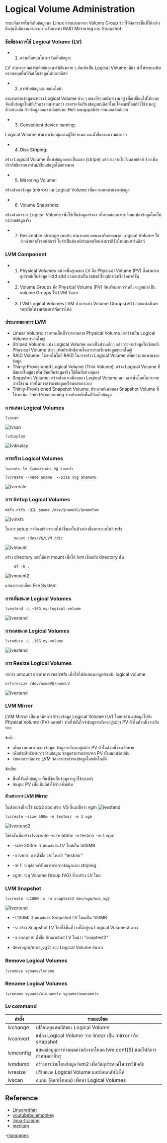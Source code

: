 # Logical Volume Administration



ระบบจัดการพื้นที่เก็บข้อมูลบน Linux การแบ่งมาจาก Volume Group ช่วยให้จัดสรรพื้นที่ได้อย่างยึดยุ่นซึ่งมีความสามารถรองรับการทำ RAID Mirroring และ Snapshot

### ข้อดีของการใช้ Logical Volume (LV)
- 1. ความยืดหยุ่นในการจัดเก็บข้อมูล:

LV สามารถรวมฮาร์ดดิสก์และพาร์ติชันหลาย ๆ อันเข้าเป็น Logical Volume เดียว ทำให้ระบบแฟ้มครอบคลุมพื้นที่จัดเก็บข้อมูลได้หลายดิสก์


- 2. การย้ายข้อมูลแบบออนไลน์:

สามารถย้ายข้อมูลระหว่าง Logical Volume ต่าง ๆ ขณะที่ระบบยังทำงานอยู่ เพื่อเปลี่ยนไปใช้ระบบจัดเก็บข้อมูลใหม่ที่เร็วกว่า ทนทานกว่า
สามารถจัดเรียงข้อมูลบนดิสก์ใหม่ได้ขณะที่ดิสก์ยังใช้งานอยู่ ตัวอย่างเช่น ย้ายข้อมูลออกจากดิสก์แบบ Hot-swappable ก่อนถอดดิสก์ออก
- 3. Convenient device naming:

Logical Volume สามารถจัดกลุ่มตามผู้ใช้กำหนด และตั้งชื่อตามความสะดวก
- 4. Disk Striping:

สร้าง Logical Volume ที่แบ่งข้อมูลออกเป็นแถบ (stripe) แล้วกระจายไปยังหลายดิสก์ ช่วยเพิ่มประสิทธิภาพการอ่าน/เขียนข้อมูลได้อย่างมาก
- 5. Mirroring Volume:

สร้างสำเนาข้อมูล (mirror) บน Logical Volume เพิ่มความทนทานของข้อมูล
- 6. Volume Snapshots:

สร้างสำเนาของ Logical Volume เพื่อใช้เป็นข้อมูลสำรอง หรือทดสอบการเปลี่ยนแปลงข้อมูลโดยไม่กระทบข้อมูลจริง

- 7. Resizeable storage pools
สามารถขยายขนาดหรือลดขนาด Logical Volume ได้ง่ายด้วยคำสั่งซอฟต์แวร์ ไม่จำเป็นต้องฟอร์แมตหรือแบ่งพาร์ติชันใหม่บนฮาร์ดดิสก์

### LVM Component

- 1. Physical Volumes
หน่วยพื้นฐานของ LV คือ Physical Volume (PV) ซึ่งสามารถอุปกรณ์เก็บข้อมูล Hdd sdd นำมาแบ่งเป็น label ชื่ออุปกรณ์หรือชื่อพาติชั่น

- 2. Volume Groups
คือ Physical Volume (PV) อันหรือมากกว่าหนึ่งจะถูกแบ่งเป็น volume Groups ให้ LVM จัดการ

- 3.  LVM Logical Volumes
LVM ทำการแบ่ง Volume Groups(VG) ออกแบ่งเชิงตรรถะเพื่อให้งานต้องการจัดการไฟล์

### ประเภทของการ LVM
-   Linear Volume: รวบรวมพื้นที่ว่างจากหลาย Physical Volume มาสร้างเป็น Logical Volume ขนาดใหญ่
-   Striped Volume: แบ่ง Logical Volume ออกเป็นส่วนเล็กๆ แล้วกระจายข้อมูลไปเขียนยัง Physical Volume ต่างๆ เพิ่มประสิทธิภาพในการอ่านเขียนข้อมูลขนาดใหญ่
-   RAID Volume: ใช้เทคโนโลยี RAID ในการสร้าง Logical Volume เพิ่มความทนทานของข้อมูล
-   Thinly-Provisioned Logical Volume (Thin Volume): สร้าง Logical Volume ที่มีขนาดใหญ่กว่าพื้นที่จัดเก็บข้อมูลจริง ใช้พื้นที่อย่างคุ้มค่า
-   Snapshot Volume: สร้างสำเนาเสมือนของ Logical Volume ณ เวลารนั้นโดยไม่กระทบการใช้งาน ช่วยในการสำรองข้อมูลหรือทดสอบระบบ
-   Thinly-Provisioned Snapshot Volume: ประเภทพิเศษของ Snapshot Volume ที่ใช้เทคนิค Thin Provisioning ช่วยประหยัดพื้นที่จัดเก็บข้อมูล

### การแสดง Logical Volumes
```
lvscan
```
![lvsan](/135%20Logical%20Volume%20Administration/pic/lvscan.png)

```
lvdisplay
```
![lvdisplay](/135%20Logical%20Volume%20Administration/pic/lvdisplay.png)


### การสร้าง Logical Volumes
	ในการสร้าง lv นั้นต้องสร้างผ่าน vg ด้วยคำสั่ง
```
lvcreate --name $name  --size xxg $nameVG

```
![lvcreate](/135%20Logical%20Volume%20Administration/pic/lvcreate.png)

### การ Setup Logical Volumes
```
mkfs.ntfs -QIL $name /dev/$nameVG/$namelvm
```
![lvmkfs](/135%20Logical%20Volume%20Administration/pic/mkfs.ntfs.png)

ในการ setup เราต้องสร้างระบบไฟล์ขึ้นมาในตัวอย่างนี้แบบระบบไฟล์ ntfs

```
    mount /dev/VG/LVM /dir
```

![lvmount](/135%20Logical%20Volume%20Administration/pic/mount.png)

สร้าง directory และใช้การ mount เพื่อให้ lvm เชื่อมกับ directory นั้น

```
    df -h .
```
![lvmount2](/135%20Logical%20Volume%20Administration/pic/showresulfmount.png)

แสดงรายละเอียด File System






### การเพิ่มขนาด Logical Volumes
```
lvextend -L +10G my-logical-volume
```
![lvextend](/135%20Logical%20Volume%20Administration/pic/extend.png)

### การลดขนาด Logical Volumes
```
lvreduce -L -10G my-volume
```
![lvextend](/135%20Logical%20Volume%20Administration/pic/lvreduce.png)


### การ Resize Logical Volumes


ทำการ umount แล้วทำการ resizefs เพื่อให้ไฟล์แสดงผลถูกต้องกับ logical volume

```
nrfsresize /dev/nameVG/nameLV
```
![lvextend](/135%20Logical%20Volume%20Administration/pic/resize.png)

### LVM Mirror

LVM Mirror เป็นเทคนิคการสำรองข้อมูล Logical Volume (LV) โดยทำสำเนาข้อมูลไปยัง Physical Volume (PV) หลายตัว ช่วยให้มั่นใจว่าข้อมูลจะยังคงอยู่แม้ว่า PV ตัวใดตัวหนึ่งจะเสียหาย

ข้อดี:

-   เพิ่มความทนทานของข้อมูล:  ข้อมูลจะยังคงอยู่แม้ว่า PV ตัวใดตัวหนึ่งจะเสียหาย
-   เพิ่มประสิทธิภาพการอ่านข้อมูล:  ข้อมูลสามารถอ่านจาก PV ทั้งหมดพร้อมกัน
-   ง่ายต่อการจัดการ: LVM จัดการการสำรองข้อมูลโดยอัตโนมัติ

ข้อเสีย:

-   พื้นที่จัดเก็บข้อมูล:  พื้นที่จัดเก็บข้อมูลจะถูกใช้สองเท่า
-   ต้นทุน: PV เพิ่มเติมมีค่าใช้จ่ายเพิ่มเติม

#### ตัวอย่างการ LVM Mirror
ในตัวอย่างนี้จะใช้ sdb2 sbc สร้าง VG ขึ้นมาชื่อว่า vgm
![lvextend](/135%20Logical%20Volume%20Administration/pic/createvgformirror.png)
```
lvcreate –size 500m -n testmir -m 1 vgm
```
![lvextend2](/135%20Logical%20Volume%20Administration/pic/createmirror.png)

ใช้คำสั่งเพื่อสร้าง lvcreate –size 500m -n testmir -m 1 vgm

-  -size 300m: กำหนดขนาด LV ใหม่เป็น 500MB

-  -n lvmir: การตั้งชื่อ LV ใหม่ว่า "testmir"

-  -m 1: ระบุอัลกอริทึมการกระจายข้อมูลแบบ striping

-  vgm: ระบุ Volume Group (VG) ที่จะสร้าง LV ใหม่



### LVM Snapshot

```
lvcreate -L100M -s -n snaptest2 dev/vgm/mos_vg2
```
![lvextend](/135%20Logical%20Volume%20Administration/pic/lvcreatesnapshot.png)

-  -L100M: กำหนดขนาด Snapshot LV ใหม่เป็น 100MB

-  -s: สร้าง Snapshot LV โดยใช้พื้นที่ว่างที่มีอยู่บน Logical Volume ต้นทาง

-  -n snapLV: ตั้งชื่อ Snapshot LV ใหม่ว่า "snaptest2"

-  dev/vgm/mos_vg2: ระบุ Logical Volume ต้นทาง


### Remove Logical Volumes
```
lvremove vgname/lvname
```


### Rename Logical Volumes

```
lvrename vgname/oldnamelv vgname/newnamelv
```

### Lv command

| คำสั่ง     | รายละเอียด                                                                                              |
|----------|-------------------------------------------------------------------------------------------------------|
| lvchange     | เปลี่ยนคุณสมบัติของ Logical Volume                                           |
| lvconvert      | แปลง Logical Volume จาก linear เป็น mirror หรือ snapshot                                                                     |
| lvmconfig      |แสดงข้อมูลการกำหนดค่าหลังจากโหลด lvm.conf(5) และไฟล์การกำหนดค่าอื่นๆ                                                       |
| lvmdump      | สร้างการถ่ายโอนข้อมูล lvm2 เพื่อวัตถุประสงค์ในการวินิจฉัย                                    |
| lvresize     | ปรับขนาด Logical Volume และย้อนกลับไม่ได้                                  |
| lvscan     | สแกน (ดิสก์ทั้งหมด) เพื่อหา Logical Volumes   |




## Reference

- [Linuxredhat](https://access.redhat.com/documentation/th-th/red_hat_enterprise_linux/6/html/logical_volume_manager_administration/index)
- [youtubebulemonkey](https://www.youtube.com/watch?v=JlWiNnuMm_4)
- [linux-training](https://linux-training.be/linuxsto.pdf)
- [medium](https://medium.com/@songyotemungmai/%E0%B8%81%E0%B8%B2%E0%B8%A3%E0%B9%83%E0%B8%8A%E0%B9%89%E0%B8%87%E0%B8%B2%E0%B8%99-lvm-%E0%B9%80%E0%B8%9E%E0%B8%B7%E0%B9%88%E0%B8%AD%E0%B8%88%E0%B8%B1%E0%B8%94%E0%B8%81%E0%B8%B2%E0%B8%A3%E0%B8%9E%E0%B8%B7%E0%B9%89%E0%B8%99%E0%B8%97%E0%B8%B5%E0%B9%88%E0%B8%AE%E0%B8%B2%E0%B8%A3%E0%B9%8C%E0%B8%94%E0%B8%94%E0%B8%B4%E0%B8%AA%E0%B8%81%E0%B9%8C-6c127b24ef87)

-[manpages](https://manpages.ubuntu.com/manpages/xenial/man8/lvm.8.html)
